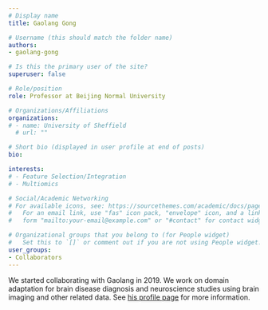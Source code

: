 ```yaml
---
# Display name
title: Gaolang Gong

# Username (this should match the folder name)
authors:
- gaolang-gong

# Is this the primary user of the site?
superuser: false

# Role/position
role: Professor at Beijing Normal University

# Organizations/Affiliations
organizations:
# - name: University of Sheffield
  # url: ""

# Short bio (displayed in user profile at end of posts)
bio: 

interests:
# - Feature Selection/Integration
# - Multiomics

# Social/Academic Networking
# For available icons, see: https://sourcethemes.com/academic/docs/page-builder/#icons
#   For an email link, use "fas" icon pack, "envelope" icon, and a link in the
#   form "mailto:your-email@example.com" or "#contact" for contact widget.

# Organizational groups that you belong to (for People widget)
#   Set this to `[]` or comment out if you are not using People widget.
user_groups:
- Collaborators
---
```


We started collaborating with Gaolang in 2019. We work on domain adaptation for brain disease diagnosis and neuroscience studies using brain imaging and other related data. See [his profile page](https://brain.bnu.edu.cn/English/Faculty/CurrentFaculty/Gzz/2b1b2b8f117e4e49aa2dc12278d15c34.htm) for more information.
